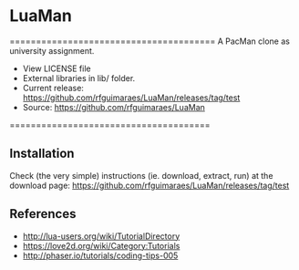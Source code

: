 # LuaMan
=======================================
A PacMan clone as university assignment.

- View LICENSE file
- External libraries in lib/ folder.
- Current release: https://github.com/rfguimaraes/LuaMan/releases/tag/test
- Source: https://github.com/rfguimaraes/LuaMan

======================================
## Installation

Check (the very simple) instructions (ie. download, extract, run) at
the download page: https://github.com/rfguimaraes/LuaMan/releases/tag/test

## References

- http://lua-users.org/wiki/TutorialDirectory
- https://love2d.org/wiki/Category:Tutorials
- http://phaser.io/tutorials/coding-tips-005
